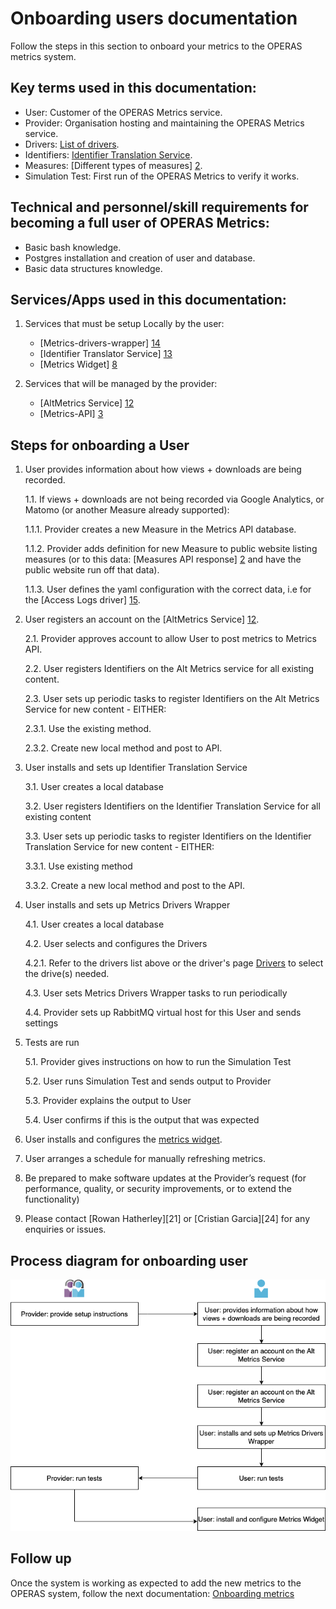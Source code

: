 # Onboarding users documentation
Follow the steps in this section to onboard your metrics to the OPERAS metrics system.


## Key terms used in this documentation:
- User: Customer of the OPERAS Metrics service.
- Provider: Organisation hosting and maintaining the OPERAS Metrics service.
- Drivers: [List of drivers][7].
- Identifiers: [Identifier Translation Service][1].
- Measures: [Different types of measures] [2].
- Simulation Test: First run of the OPERAS Metrics to verify it works.

## Technical and personnel/skill requirements for becoming a full user of OPERAS Metrics:

- Basic bash knowledge.
- Postgres installation and creation of user and database.
- Basic data structures knowledge.


## Services/Apps used in this documentation:
1. Services that must be setup Locally by the user:
   - [Metrics-drivers-wrapper] [14]
   - [Identifier Translator Service] [13]
   - [Metrics Widget] [8]

2. Services that will be managed by the provider:
   - [AltMetrics Service] [12]
   - [Metrics-API] [3]


## Steps for onboarding a User

1. User provides information about how views + downloads are being recorded.
   
   1.1. If views + downloads are not being recorded via Google Analytics, or Matomo (or another Measure already supported):
      
      1.1.1. Provider creates a new Measure in the Metrics API database.
      
      1.1.2. Provider adds definition for new Measure to public website listing measures (or to this data: [Measures API response] [2] and have the public website run off that data).
      
      1.1.3. User defines the yaml configuration with the correct data, i.e for the [Access Logs driver] [15].


2. User registers an account on the [AltMetrics Service] [12].
   
   2.1. Provider approves account to allow User to post metrics to Metrics API.
   
   2.2. User registers Identifiers on the Alt Metrics service for all existing content.
   
   2.3. User sets up periodic tasks to register Identifiers on the Alt Metrics Service for new content - EITHER:
      
      2.3.1. Use the existing method.
      
      2.3.2. Create new local method and post to API.


3. User installs and sets up Identifier Translation Service
   
   3.1. User creates a local database
   
   3.2. User registers Identifiers on the Identifier Translation Service for all existing content
   
   3.3. User sets up periodic tasks to register Identifiers on the Identifier Translation Service for new content - EITHER:
      
      3.3.1. Use existing method
      
      3.3.2. Create a new local method and post to the API.


4. User installs and sets up Metrics Drivers Wrapper
   
   4.1. User creates a local database
   
   4.2. User selects and configures the Drivers
      
      4.2.1. Refer to the drivers list above or the driver's page [Drivers][7] to select the drive(s) needed. 
   
   4.3. User sets Metrics Drivers Wrapper tasks to run periodically
   
   4.4. Provider sets up RabbitMQ virtual host for this User and sends settings


5. Tests are run
   
   5.1. Provider gives instructions on how to run the Simulation Test
   
   5.2. User runs Simulation Test and sends output to Provider
   
   5.3. Provider explains the output to User
   
   5.4. User confirms if this is the output that was expected


6. User installs and configures the [metrics widget][8].
7. User arranges a schedule for manually refreshing metrics.
8. Be prepared to make software updates at the Provider’s request (for performance, quality, or security improvements, or to extend the functionality)
9. Please contact [Rowan Hatherley][21] or [Cristian Garcia][24] for any enquiries or issues.

## Process diagram for onboarding user
![Process Diagram](/images/user-onboarding.png)

## Follow up
Once the system is working as expected to add the new metrics to the OPERAS system, follow the next documentation: [Onboarding metrics][11]



[1]: https://metrics.operas-eu.org/docs/identifier-translation-service "Translator"
[2]: https://metrics.operas-eu.org/measures "Measures"
[3]: https://metrics-api.operas-eu.org/ "Metrics-API base url" 
[4]: https://metrics-api.operas-eu.org/events "Events"
[5]: https://altmetrics.operas-eu.org/register "Register"
[6]: https://altmetrics.operas-eu.org/api/get_token "Get Token"
[7]: https://altmetrics.operas-eu.org/api/drivers "drivers"
[8]: https://metrics.operas-eu.org/docs/widget "Widget"
[9]: mailto:cristian.garcia@ubiquitypress.com "Cristian Garcia email address"
[10]: mailto:rowan.hatherley@ubiquitypress.com "Rowan Hatherley email address"
[11]: https://metrics.operas-eu.org/docs/onboarding-metrics "Onboarding metrics"
[12]: https://altmetrics.operas-eu.org/ "Altmetrics Base url"
[13]: https://gitlab.com/ubiquitypress/identifier_translation_service "Identifier Translator service repo"
[14]: https://gitlab.com/ubiquitypress/metrics-drivers-wrapper "Metrics Driver Wrapper repo"
[15]: https://gitlab.com/ubiquitypress/metrics-drivers-wrapper/-/blob/master/src/yaml/demo-access_logs.yaml?ref_type=heads "Access Logs yaml"
